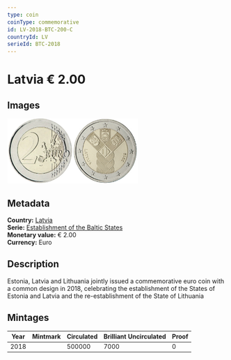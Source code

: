```yaml
---
type: coin
coinType: commemorative
id: LV-2018-BTC-200-C
countryId: LV
serieId: BTC-2018
---
```


# Latvia € 2.00

## Images

<img src="../../Images/common-2007-200.webp" height="150" alt="Front image"><img src="Images/LV-2018-200.webp" height="150" alt="Back image">

## Metadata

**Country:** [Latvia](../../Countries/Latvia/index.md)\
**Serie:** [Establishment of the Baltic States](index.md)\
**Monetary value:** € 2.00\
**Currency:** Euro

## Description

Estonia, Latvia and Lithuania jointly issued a commemorative euro coin with a common design in 2018, celebrating the establishment of the States of Estonia and Latvia and the re-establishment of the State of Lithuania

## Mintages

| Year | Mintmark | Circulated | Brilliant Uncirculated | Proof |
| ---- | -------- | ---------- | ---------------------- | ----- |
| 2018 |          | 500000     | 7000                   | 0     |
